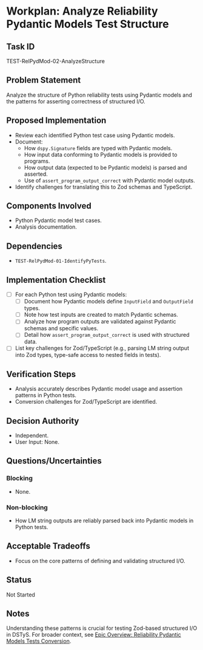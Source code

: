 # Workplan: Analyze Reliability Pydantic Models Test Structure

## Task ID
TEST-RelPydMod-02-AnalyzeStructure

## Problem Statement
Analyze the structure of Python reliability tests using Pydantic models and the patterns for asserting correctness of structured I/O.

## Proposed Implementation
- Review each identified Python test case using Pydantic models.
- Document:
    - How `dspy.Signature` fields are typed with Pydantic models.
    - How input data conforming to Pydantic models is provided to programs.
    - How output data (expected to be Pydantic models) is parsed and asserted.
    - Use of `assert_program_output_correct` with Pydantic model outputs.
- Identify challenges for translating this to Zod schemas and TypeScript.

## Components Involved
- Python Pydantic model test cases.
- Analysis documentation.

## Dependencies
- `TEST-RelPydMod-01-IdentifyPyTests`.

## Implementation Checklist
- [ ] For each Python test using Pydantic models:
    - [ ] Document how Pydantic models define `InputField` and `OutputField` types.
    - [ ] Note how test inputs are created to match Pydantic schemas.
    - [ ] Analyze how program outputs are validated against Pydantic schemas and specific values.
    - [ ] Detail how `assert_program_output_correct` is used with structured data.
- [ ] List key challenges for Zod/TypeScript (e.g., parsing LM string output into Zod types, type-safe access to nested fields in tests).

## Verification Steps
- Analysis accurately describes Pydantic model usage and assertion patterns in Python tests.
- Conversion challenges for Zod/TypeScript are identified.

## Decision Authority
- Independent.
- User Input: None.

## Questions/Uncertainties
### Blocking
- None.
### Non-blocking
- How LM string outputs are reliably parsed back into Pydantic models in Python tests.

## Acceptable Tradeoffs
- Focus on the core patterns of defining and validating structured I/O.

## Status
Not Started

## Notes
Understanding these patterns is crucial for testing Zod-based structured I/O in DSTyS.
For broader context, see [Epic Overview: Reliability Pydantic Models Tests Conversion](../../docs/planning/workplans/TEST-ReliabilityPydanticModelsTests.md).